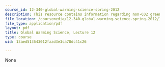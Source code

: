 ```yaml
---
course_id: 12-340-global-warming-science-spring-2012
description: This resource contains information regarding non-CO2 greenhouse gases.
file_location: /coursemedia/12-340-global-warming-science-spring-2012/13aed513643012faad3e3ca78dc41c26_MIT12_340S12_lec12.pdf
file_type: application/pdf
layout: pdf
title: Global Warming Science, Lecture 12
type: course
uid: 13aed513643012faad3e3ca78dc41c26

---
```

None